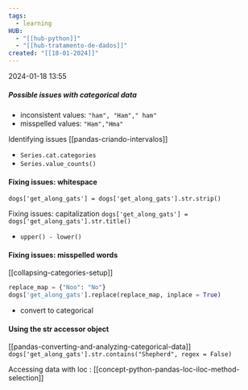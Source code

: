 ```yaml
---
tags:
  - learning
HUB:
  - "[[hub-python]]"
  - "[[hub-tratamento-de-dados]]"
created: "[[18-01-2024]]"
---
```

2024-01-18  13:55

##### Possible issues with categorical data
- inconsistent values: `"ham", "Ham"," ham"`
- misspelled values: `"Ham","Hma"`

Identifying issues
[[pandas-criando-intervalos]]
- `Series.cat.categories`
- `Series.value_counts()`

#### Fixing issues: whitespace
`dogs['get_along_gats'] = dogs['get_along_gats'].str.strip() `

Fixing issues: capitalization
`dogs['get_along_gats'] = dogs['get_along_gats'].str.title()`
- `upper() - lower()`

#### Fixing issues: misspelled words
[[collapsing-categories-setup]]
```python
replace_map = {"Noo": "No"}
dogs['get_along_gats'].replace(replace_map, inplace = True)
```
- convert to categorical

#### Using the str accessor object
[[pandas-converting-and-analyzing-categorical-data]]
`dogs['get_along_gats'].str.contains("Shepherd", regex = False)`

Accessing data with loc : [[concept-python-pandas-loc-iloc-method-selection]]

